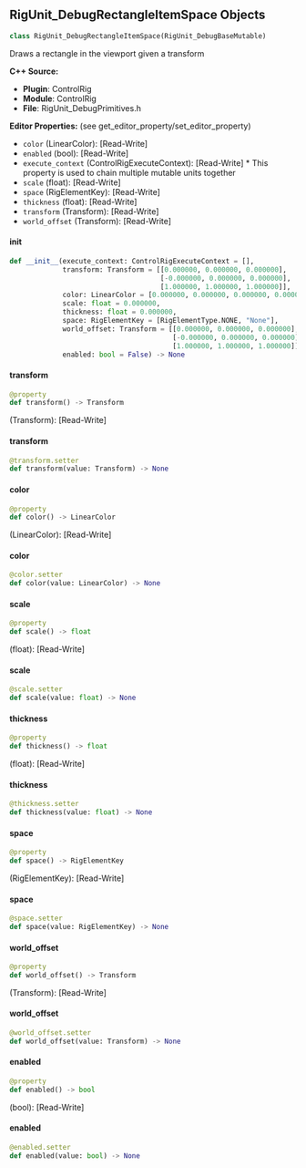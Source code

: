 ## RigUnit_DebugRectangleItemSpace Objects

```python
class RigUnit_DebugRectangleItemSpace(RigUnit_DebugBaseMutable)
```

Draws a rectangle in the viewport given a transform

**C++ Source:**

- **Plugin**: ControlRig
- **Module**: ControlRig
- **File**: RigUnit_DebugPrimitives.h

**Editor Properties:** (see get_editor_property/set_editor_property)

- ``color`` (LinearColor):  [Read-Write]
- ``enabled`` (bool):  [Read-Write]
- ``execute_context`` (ControlRigExecuteContext):  [Read-Write] * This property is used to chain multiple mutable units together
- ``scale`` (float):  [Read-Write]
- ``space`` (RigElementKey):  [Read-Write]
- ``thickness`` (float):  [Read-Write]
- ``transform`` (Transform):  [Read-Write]
- ``world_offset`` (Transform):  [Read-Write]

<a id="unreal.RigUnit_DebugRectangleItemSpace.__init__"></a>

#### __init__

```python
def __init__(execute_context: ControlRigExecuteContext = [],
             transform: Transform = [[0.000000, 0.000000, 0.000000],
                                     [-0.000000, 0.000000, 0.000000],
                                     [1.000000, 1.000000, 1.000000]],
             color: LinearColor = [0.000000, 0.000000, 0.000000, 0.000000],
             scale: float = 0.000000,
             thickness: float = 0.000000,
             space: RigElementKey = [RigElementType.NONE, "None"],
             world_offset: Transform = [[0.000000, 0.000000, 0.000000],
                                        [-0.000000, 0.000000, 0.000000],
                                        [1.000000, 1.000000, 1.000000]],
             enabled: bool = False) -> None
```

<a id="unreal.RigUnit_DebugRectangleItemSpace.transform"></a>

#### transform

```python
@property
def transform() -> Transform
```

(Transform):  [Read-Write]

<a id="unreal.RigUnit_DebugRectangleItemSpace.transform"></a>

#### transform

```python
@transform.setter
def transform(value: Transform) -> None
```

<a id="unreal.RigUnit_DebugRectangleItemSpace.color"></a>

#### color

```python
@property
def color() -> LinearColor
```

(LinearColor):  [Read-Write]

<a id="unreal.RigUnit_DebugRectangleItemSpace.color"></a>

#### color

```python
@color.setter
def color(value: LinearColor) -> None
```

<a id="unreal.RigUnit_DebugRectangleItemSpace.scale"></a>

#### scale

```python
@property
def scale() -> float
```

(float):  [Read-Write]

<a id="unreal.RigUnit_DebugRectangleItemSpace.scale"></a>

#### scale

```python
@scale.setter
def scale(value: float) -> None
```

<a id="unreal.RigUnit_DebugRectangleItemSpace.thickness"></a>

#### thickness

```python
@property
def thickness() -> float
```

(float):  [Read-Write]

<a id="unreal.RigUnit_DebugRectangleItemSpace.thickness"></a>

#### thickness

```python
@thickness.setter
def thickness(value: float) -> None
```

<a id="unreal.RigUnit_DebugRectangleItemSpace.space"></a>

#### space

```python
@property
def space() -> RigElementKey
```

(RigElementKey):  [Read-Write]

<a id="unreal.RigUnit_DebugRectangleItemSpace.space"></a>

#### space

```python
@space.setter
def space(value: RigElementKey) -> None
```

<a id="unreal.RigUnit_DebugRectangleItemSpace.world_offset"></a>

#### world_offset

```python
@property
def world_offset() -> Transform
```

(Transform):  [Read-Write]

<a id="unreal.RigUnit_DebugRectangleItemSpace.world_offset"></a>

#### world_offset

```python
@world_offset.setter
def world_offset(value: Transform) -> None
```

<a id="unreal.RigUnit_DebugRectangleItemSpace.enabled"></a>

#### enabled

```python
@property
def enabled() -> bool
```

(bool):  [Read-Write]

<a id="unreal.RigUnit_DebugRectangleItemSpace.enabled"></a>

#### enabled

```python
@enabled.setter
def enabled(value: bool) -> None
```

<a id="unreal.RigUnit_DebugArc"></a>